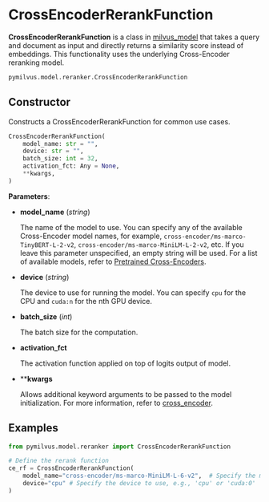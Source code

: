 # CrossEncoderRerankFunction

**CrossEncoderRerankFunction** is a class in [milvus_model](https://github.com/milvus-io/milvus-model) that takes a query and document as input and directly returns a similarity score instead of embeddings. This functionality uses the underlying Cross-Encoder reranking model.

```python
pymilvus.model.reranker.CrossEncoderRerankFunction
```

## Constructor

Constructs a CrossEncoderRerankFunction for common use cases.

```python
CrossEncoderRerankFunction(
    model_name: str = "",
    device: str = "",
    batch_size: int = 32,
    activation_fct: Any = None,
    **kwargs,
)
```

**Parameters**:

- **model_name** (*string*)

    The name of the model to use. You can specify any of the available Cross-Encoder model names, for example, `cross-encoder/ms-marco-TinyBERT-L-2-v2`, `cross-encoder/ms-marco-MiniLM-L-2-v2`, etc. If you leave this parameter unspecified, an empty string will be used. For a list of available models, refer to [Pretrained Cross-Encoders](https://www.sbert.net/docs/pretrained_cross-encoders.html).

- **device** (*string*)

    The device to use for running the model. You can specify `cpu` for the CPU and `cuda:n` for the nth GPU device.

- **batch_size** (*int*)

    The batch size for the computation.

- **activation_fct**

    The activation function applied on top of logits output of model.

- ****kwargs**

    Allows additional keyword arguments to be passed to the model initialization. For more information, refer to [cross_encoder](https://www.sbert.net/docs/package_reference/cross_encoder.html#cross-encoder).

## Examples

```python
from pymilvus.model.reranker import CrossEncoderRerankFunction

# Define the rerank function
ce_rf = CrossEncoderRerankFunction(
    model_name="cross-encoder/ms-marco-MiniLM-L-6-v2",  # Specify the model name. Defaults to an emtpy string.
    device="cpu" # Specify the device to use, e.g., 'cpu' or 'cuda:0'
)
```
